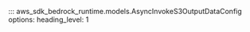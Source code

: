 ::: aws_sdk_bedrock_runtime.models.AsyncInvokeS3OutputDataConfig
    options:
        heading_level: 1
